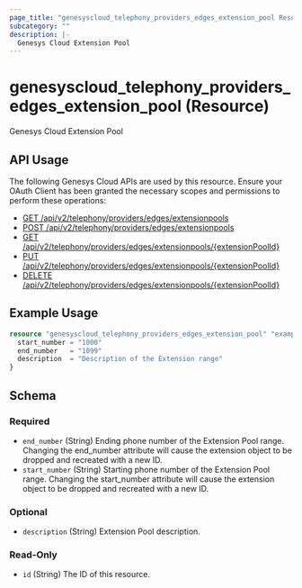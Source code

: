 ```yaml
---
page_title: "genesyscloud_telephony_providers_edges_extension_pool Resource - terraform-provider-genesyscloud"
subcategory: ""
description: |-
  Genesys Cloud Extension Pool
---
```

# genesyscloud_telephony_providers_edges_extension_pool (Resource)

Genesys Cloud Extension Pool

## API Usage
The following Genesys Cloud APIs are used by this resource. Ensure your OAuth Client has been granted the necessary scopes and permissions to perform these operations:

* [GET /api/v2/telephony/providers/edges/extensionpools](https://developer.genesys.cloud/api/rest/v2/telephonyprovidersedge/#get-api-v2-telephony-providers-edges-extensionpools)
* [POST /api/v2/telephony/providers/edges/extensionpools](https://developer.genesys.cloud/api/rest/v2/telephonyprovidersedge/#post-api-v2-telephony-providers-edges-extensionpools)
* [GET /api/v2/telephony/providers/edges/extensionpools/{extensionPoolId}](https://developer.genesys.cloud/api/rest/v2/telephonyprovidersedge/#get-api-v2-telephony-providers-edges-extensionpools--extensionPoolId-)
* [PUT /api/v2/telephony/providers/edges/extensionpools/{extensionPoolId}](https://developer.genesys.cloud/api/rest/v2/telephonyprovidersedge/#put-api-v2-telephony-providers-edges-extensionpools--extensionPoolId-)
* [DELETE /api/v2/telephony/providers/edges/extensionpools/{extensionPoolId}](https://developer.genesys.cloud/api/rest/v2/telephonyprovidersedge/#delete-api-v2-telephony-providers-edges-extensionpools--extensionPoolId-)


## Example Usage

```terraform
resource "genesyscloud_telephony_providers_edges_extension_pool" "example_extension_pool" {
  start_number = "1000"
  end_number   = "1099"
  description  = "Description of the Extension range"
}
```

<!-- schema generated by tfplugindocs -->
## Schema

### Required

- `end_number` (String) Ending phone number of the Extension Pool range. Changing the end_number attribute will cause the extension object to be dropped and recreated with a new ID.
- `start_number` (String) Starting phone number of the Extension Pool range. Changing the start_number attribute will cause the extension object to be dropped and recreated with a new ID.

### Optional

- `description` (String) Extension Pool description.

### Read-Only

- `id` (String) The ID of this resource.

